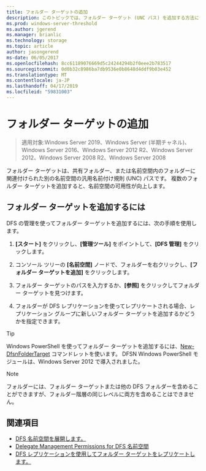 ```yaml
---
title: フォルダー ターゲットの追加
description: このトピックでは、フォルダー ターゲット (UNC パス) を追加する方法について説明します。
ms.prod: windows-server-threshold
ms.author: jgerend
ms.manager: brianlic
ms.technology: storage
ms.topic: article
author: jasongerend
ms-date: 06/05/2017
ms.openlocfilehash: 8cc61189076669d5c24244294b2f0eee2b783517
ms.sourcegitcommit: 0d0b32c8986ba7db9536e0b8648d4ddf9b03e452
ms.translationtype: MT
ms.contentlocale: ja-JP
ms.lasthandoff: 04/17/2019
ms.locfileid: "59831003"
---
```

# <a name="add-folder-targets"></a>フォルダー ターゲットの追加

> 適用対象:Windows Server 2019、Windows Server (半期チャネル)、Windows Server 2016、Windows Server 2012 R2、Windows Server 2012、Windows Server 2008 R2、Windows Server 2008

フォルダー ターゲットは、共有フォルダー、または名前空間内のフォルダーに関連付けられた別の名前空間の汎用名前付け規則 (UNC) パスです。 複数のフォルダー ターゲットを追加すると、名前空間の可用性が向上します。

## <a name="to-add-a-folder-target"></a>フォルダー ターゲットを追加するには

DFS の管理を使ってフォルダー ターゲットを追加するには、次の手順を使用します。

1.  **[スタート]** をクリックし、**[管理ツール]** をポイントして、**[DFS 管理]** をクリックします。

2.  コンソール ツリーの **[名前空間]** ノードで、フォルダーを右クリックし、**[フォルダー ターゲットを追加]** をクリックします。

3.  フォルダー ターゲットのパスを入力するか、**[参照]** をクリックしてフォルダー ターゲットを見つけます。

4.  フォルダーが DFS レプリケーションを使ってレプリケートされる場合、レプリケーション グループに新しいフォルダー ターゲットを追加するかどうかを指定できます。

> [!TIP]
> Windows PowerShell を使ってフォルダー ターゲットを追加するには、[New-DfsnFolderTarget](https://docs.microsoft.com/powershell/module/dfsn/new-dfsnfoldertarget) コマンドレットを使います。 DFSN Windows PowerShell モジュールは、Windows Server 2012 で導入されました。

> [!NOTE]
> フォルダーには、フォルダー ターゲットまたは他の DFS フォルダーを含めることができますが、フォルダー階層の同じレベルに両方を含めることはできません。

## <a name="see-also"></a>関連項目

-   [DFS 名前空間を展開します。](deploying-dfs-namespaces.md)
-   [Delegate Management Permissions for DFS 名前空間](delegate-management-permissions-for-dfs-namespaces.md)
-   [DFS レプリケーションを使用してフォルダー ターゲットをレプリケートします。](replicate-folder-targets-using-dfs-replication.md)